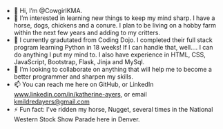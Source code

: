 - 👋 Hi, I’m @CowgirlKMA. 
- 👀 I’m interested in learning new things to keep my mind sharp. I have a horse, dogs, chickens and a conure. I plan to be living on a hobby farm within the next few years and adding to my critters.
- 🌱 I currently gradutated from Coding Dojo. I completed their full stack program learning Python in 18 weeks! If I can handle that, well.... I can do anything I put my mind to. I also have experience in HTML, CSS, JavaScript, Bootstrap, Flask, Jinja and MySql. 
- 💞️ I’m looking to collaborate on anything that will help me to become a better programmer and sharpen my skills.
- 📫 You can reach me here on GitHub, or LinkedIn www.linkedin.com/in/katherine-ayers, or email kmildredayers@gmail.com
- ⚡ Fun fact: I've ridden my horse, Nugget, several times in the National Western Stock Show Parade here in Denver. 

